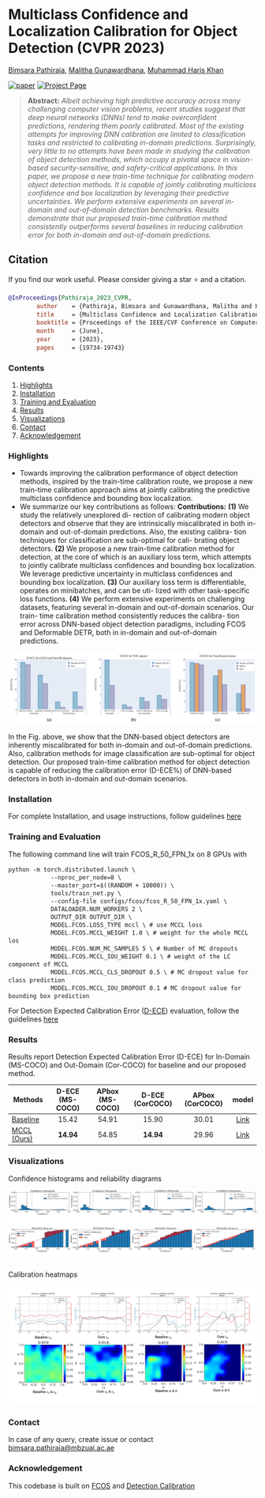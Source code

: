 # Multiclass Confidence and Localization Calibration for Object Detection (CVPR 2023)
[Bimsara Pathiraja](https://scholar.google.es/citations?hl=en&user=7ViSGnIAAAAJ), [Malitha Gunawardhana](https://scholar.google.com/citations?user=tsvNezcAAAAJ&hl=en), [Muhammad Haris Khan](https://scholar.google.com/citations?user=ZgERfFwAAAAJ&hl=en)

[![paper](https://img.shields.io/badge/arXiv-Paper-42FF33)](https://arxiv.org/abs/2306.08271) 
[![Project Page](https://img.shields.io/badge/Project-Page-blue)](https://bimsarapathiraja.github.io/mccl-project-page/) 

<!-- [![arXiv](https://img.shields.io/badge/arXiv-Paper-FFF933)](https://arxiv.org/pdf/2207.12392.pdf)  -->
<!-- [![Poster](https://img.shields.io/badge/Poster-PDF-8333FF)](https://drive.google.com/file/d/1MBe7aM6M9sNhbv6f94d7UkvzseJJDw2i/view?usp=share_link) 
[![Slides](https://img.shields.io/badge/Slides-PDF-87CEEB)](https://drive.google.com/file/d/1tM8CNjyM1EorlwA-Qv8LBmWO8Adf0MiN/view?usp=share_link) -->

> **Abstract:** *Albeit achieving high predictive accuracy across many challenging computer vision problems, recent studies suggest that deep neural networks (DNNs) tend to make overconfident predictions, rendering them poorly calibrated. Most of the existing attempts for improving DNN calibration are limited to classification tasks and restricted to calibrating in-domain predictions. Surprisingly, very little to no attempts have been made in studying the calibration of object detection methods, which occupy a pivotal space in vision-based security-sensitive, and safety-critical applications. In this paper, we propose a new train-time technique for calibrating modern object detection methods. It is capable of jointly calibrating multiclass confidence and box localization by leveraging their predictive uncertainties. We perform extensive experiments on several in-domain and out-of-domain detection benchmarks. Results demonstrate that our proposed train-time calibration method consistently outperforms several baselines in reducing calibration error for both in-domain and out-of-domain predictions.*

## Citation
If you find our work useful. Please consider giving a star :star: and a citation.
```bibtex
@InProceedings{Pathiraja_2023_CVPR,
        author    = {Pathiraja, Bimsara and Gunawardhana, Malitha and Khan, Muhammad Haris},
        title     = {Multiclass Confidence and Localization Calibration for Object Detection},
        booktitle = {Proceedings of the IEEE/CVF Conference on Computer Vision and Pattern Recognition (CVPR)},
        month     = {June},
        year      = {2023},
        pages     = {19734-19743}
```

### Contents  
1) [Highlights](#highlights) 
2) [Installation](#installation)
3) [Training and Evaluation](#training-and-evaluation)
4) [Results](#results)
5) [Visualizations](#visualizations)
6) [Contact](#contact)
7) [Acknowledgement](#acknowledgement)


### Highlights
- Towards improving the calibration performance of object detection methods, inspired by the train-time calibration route, we propose a new train-time calibration approach aims at jointly calibrating the predictive multiclass confidence and bounding box localization.
- We summarize our key contributions as follows:
**Contributions:** **(1)** We study the relatively unexplored di- rection of calibrating modern object detectors and observe that they are intrinsically miscalibrated in both in-domain and out-of-domain predictions. Also, the existing calibra- tion techniques for classification are sub-optimal for cali- brating object detectors. **(2)** We propose a new train-time calibration method for detection, at the core of which is an auxiliary loss term, which attempts to jointly calibrate multiclass confidences and bounding box localization. We leverage predictive uncertainty in multiclass confidences and bounding box localization. **(3)** Our auxiliary loss term is differentiable, operates on minibatches, and can be uti- lized with other task-specific loss functions. **(4)** We perform extensive experiments on challenging datasets, featuring several in-domain and out-of-domain scenarios. Our train- time calibration method consistently reduces the calibra- tion error across DNN-based object detection paradigms, including FCOS and Deformable DETR, both in in-domain and out-of-domain predictions.
<p align="center">
     <img src="figures/suboptimal.png" > 
</p>
In the Fig. above, we show that the DNN-based object detectors are inherently miscalibrated for both in-domain and out-of-domain predictions. Also, calibration methods for image classification are sub-optimal for object detection. Our proposed train-time calibration method for object detection is capable of reducing the calibration error (D-ECE%) of DNN-based detectors in both in-domain and out-domain scenarios.


### Installation

For complete Installation, and usage instructions, follow guidelines [here](https://github.com/bimsarapathiraja/MCCL/blob/master/INSTALL.md)

### Training and Evaluation

The following command line will train FCOS_R_50_FPN_1x on 8 GPUs with 

```
python -m torch.distributed.launch \
            --nproc_per_node=8 \
            --master_port=$((RANDOM + 10000)) \
            tools/train_net.py \
            --config-file configs/fcos/fcos_R_50_FPN_1x.yaml \
            DATALOADER.NUM_WORKERS 2 \
            OUTPUT_DIR OUTPUT_DIR \
            MODEL.FCOS.LOSS_TYPE mccl \ # use MCCL loss
            MODEL.FCOS.MCCL_WEIGHT 1.0 \ # weight for the whole MCCL los
            MODEL.FCOS.NUM_MC_SAMPLES 5 \ # Number of MC dropouts
            MODEL.FCOS.MCCL_IOU_WEIGHT 0.1 \ # weight of the LC component of MCCL
            MODEL.FCOS.MCCL_CLS_DROPOUT 0.5 \ # MC dropout value for class prediction
            MODEL.FCOS.MCCL_IOU_DROPOUT 0.1 # MC dropout value for bounding box prediction
```
For Detection Expected Calibration Error ([D-ECE](https://github.com/EFS-OpenSource/calibration-framework#detection-confidence-of-objects)) evaluation, follow the guidelines [here](https://pypi.org/project/netcal/)

### Results

Results report Detection Expected Calibration Error (D-ECE) for In-Domain (MS-COCO) and Out-Domain (Cor-COCO) for baseline and our proposed method.

| Methods                                                      | D-ECE (MS-COCO) | APbox (MS-COCO) |    D-ECE (CorCOCO)    | APbox (CorCOCO) | model | 
|--------------------------------------------------------------|:---------:|:----------:|:---------:|:------:|:------:|
| [Baseline](https://arxiv.org/abs/1904.01355)                 |   15.42   |   54.91    |   15.90   |   30.01    | [Link](https://drive.google.com/file/d/12M2FbdQ9wFblK-Jnj8VlZLTgHZvnrZxC/view?usp=share_link)     |
| [MCCL (Ours)](https://openaccess.thecvf.com/content/CVPR2023/papers/Pathiraja_Multiclass_Confidence_and_Localization_Calibration_for_Object_Detection_CVPR_2023_paper.pdf)                                          |   **14.94**   |   54.85    |   **14.94**    |   29.96    |   [Link](https://drive.google.com/file/d/1u743aOqFGpSnUZoFGdvOn-tvIHZfWJht/view?usp=sharing)   |

### Visualizations

Confidence histograms and reliability diagrams

<p align="center">
     <img src="figures/rel2.png" > 
</p>

Calibration heatmaps

<p align="center">
     <img src="figures/heat3.png" > 
</p>

### Contact
In case of any query, create issue or contact bimsara.pathiraja@mbzuai.ac.ae 

### Acknowledgement
This codebase is built on <a href="https://github.com/tianzhi0549/FCOS">FCOS</a> and <a href="https://pypi.org/project/netcal/">Detection Calibration</a>
